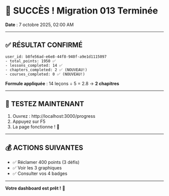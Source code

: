 # 🎉 SUCCÈS ! Migration 013 Terminée

**Date** : 7 octobre 2025, 02:00 AM

---

## ✅ RÉSULTAT CONFIRMÉ

```
user_id: b8fe56ad-e6e8-44f8-940f-a9e1d1115097
- total_points: 1950 ✅
- lessons_completed: 14 ✅
- chapters_completed: 2 ✅ (NOUVEAU!)
- courses_completed: 0 ✅ (NOUVEAU!)
```

**Formule appliquée** : 14 leçons ÷ 5 = 2.8 → **2 chapitres**

---

## 🚀 TESTEZ MAINTENANT

1. Ouvrez : http://localhost:3000/progress
2. Appuyez sur F5
3. La page fonctionne ! 🎉

---

## 💰 ACTIONS SUIVANTES

- ✅ Réclamer 400 points (3 défis)
- ✅ Voir les 3 graphiques
- ✅ Consulter vos 4 badges

---

**Votre dashboard est prêt !** 🚀
